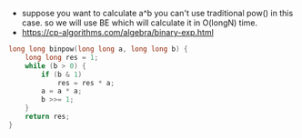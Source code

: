 - suppose you want to calculate a^b you can't use traditional pow() in this case. so we will use BE which will calculate it in O(longN) time.
- https://cp-algorithms.com/algebra/binary-exp.html
```cpp
long long binpow(long long a, long long b) {
    long long res = 1;
    while (b > 0) {
        if (b & 1)
            res = res * a;
        a = a * a;
        b >>= 1;
    }
    return res;
}
```
